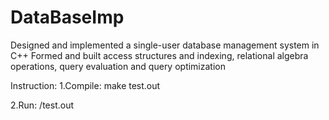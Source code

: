 # DataBaseImp
Designed and implemented a single-user database management system in C++
Formed and built access structures and indexing, relational algebra operations, query evaluation and query optimization

Instruction:
1.Compile:
  make test.out

2.Run:
  /test.out
